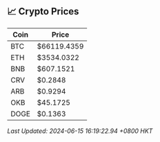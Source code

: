 ## 📈 Crypto Prices

| Coin | Price |
| ---- | ----- |
| BTC | $66119.4359 |
| ETH | $3534.0322 |
| BNB | $607.1521 |
| CRV | $0.2848 |
| ARB | $0.9294 |
| OKB | $45.1725 |
| DOGE | $0.1363 |

_Last Updated: 2024-06-15 16:19:22.94 +0800 HKT_